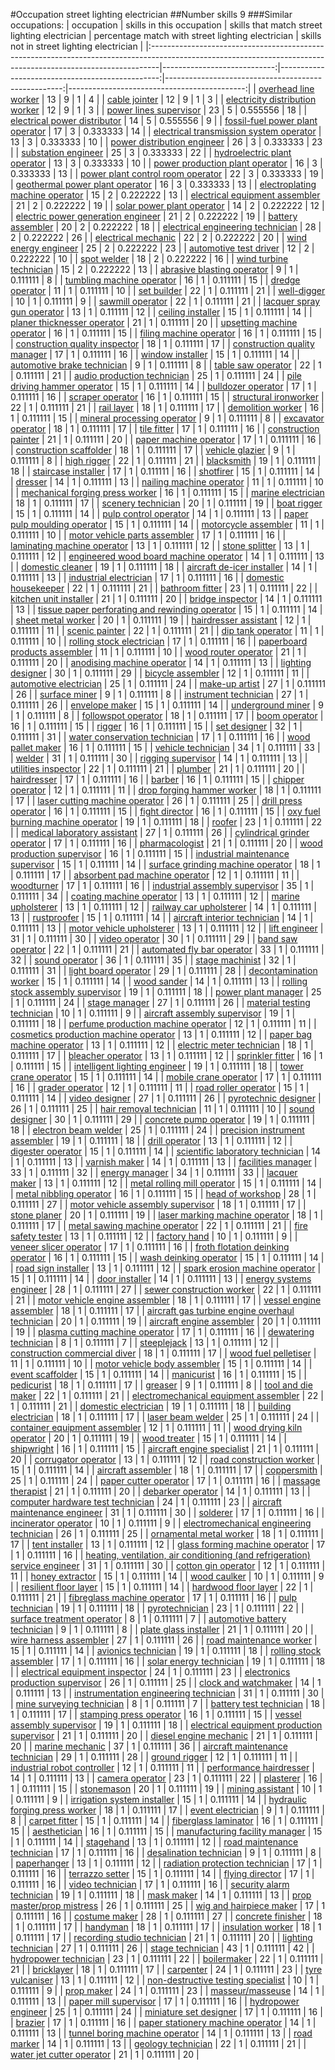 #Occupation street lighting electrician
##Number skills 9
###Similar occupations:
| occupation                                                                                                                                                    |   skills in this occupation |   skills that match street lighting electrician |   percentage match with street lighting electrician |   skills not in street lighting electrician |
|:--------------------------------------------------------------------------------------------------------------------------------------------------------------|----------------------------:|------------------------------------------------:|----------------------------------------------------:|--------------------------------------------:|
| [overhead line worker](overhead_line_worker.md)                                                                                                               |                          13 |                                               9 |                                            1        |                                           4 |
| [cable jointer](cable_jointer.md)                                                                                                                             |                          12 |                                               9 |                                            1        |                                           3 |
| [electricity distribution worker](electricity_distribution_worker.md)                                                                                         |                          12 |                                               9 |                                            1        |                                           3 |
| [power lines supervisor](power_lines_supervisor.md)                                                                                                           |                          23 |                                               5 |                                            0.555556 |                                          18 |
| [electrical power distributor](electrical_power_distributor.md)                                                                                               |                          14 |                                               5 |                                            0.555556 |                                           9 |
| [fossil-fuel power plant operator](fossil-fuel_power_plant_operator.md)                                                                                       |                          17 |                                               3 |                                            0.333333 |                                          14 |
| [electrical transmission system operator](electrical_transmission_system_operator.md)                                                                         |                          13 |                                               3 |                                            0.333333 |                                          10 |
| [power distribution engineer](power_distribution_engineer.md)                                                                                                 |                          26 |                                               3 |                                            0.333333 |                                          23 |
| [substation engineer](substation_engineer.md)                                                                                                                 |                          25 |                                               3 |                                            0.333333 |                                          22 |
| [hydroelectric plant operator](hydroelectric_plant_operator.md)                                                                                               |                          13 |                                               3 |                                            0.333333 |                                          10 |
| [power production plant operator](power_production_plant_operator.md)                                                                                         |                          16 |                                               3 |                                            0.333333 |                                          13 |
| [power plant control room operator](power_plant_control_room_operator.md)                                                                                     |                          22 |                                               3 |                                            0.333333 |                                          19 |
| [geothermal power plant operator](geothermal_power_plant_operator.md)                                                                                         |                          16 |                                               3 |                                            0.333333 |                                          13 |
| [electroplating machine operator](electroplating_machine_operator.md)                                                                                         |                          15 |                                               2 |                                            0.222222 |                                          13 |
| [electrical equipment assembler](electrical_equipment_assembler.md)                                                                                           |                          21 |                                               2 |                                            0.222222 |                                          19 |
| [solar power plant operator](solar_power_plant_operator.md)                                                                                                   |                          14 |                                               2 |                                            0.222222 |                                          12 |
| [electric power generation engineer](electric_power_generation_engineer.md)                                                                                   |                          21 |                                               2 |                                            0.222222 |                                          19 |
| [battery assembler](battery_assembler.md)                                                                                                                     |                          20 |                                               2 |                                            0.222222 |                                          18 |
| [electrical engineering technician](electrical_engineering_technician.md)                                                                                     |                          28 |                                               2 |                                            0.222222 |                                          26 |
| [electrical mechanic](electrical_mechanic.md)                                                                                                                 |                          22 |                                               2 |                                            0.222222 |                                          20 |
| [wind energy engineer](wind_energy_engineer.md)                                                                                                               |                          25 |                                               2 |                                            0.222222 |                                          23 |
| [automotive test driver](automotive_test_driver.md)                                                                                                           |                          12 |                                               2 |                                            0.222222 |                                          10 |
| [spot welder](spot_welder.md)                                                                                                                                 |                          18 |                                               2 |                                            0.222222 |                                          16 |
| [wind turbine technician](wind_turbine_technician.md)                                                                                                         |                          15 |                                               2 |                                            0.222222 |                                          13 |
| [abrasive blasting operator](abrasive_blasting_operator.md)                                                                                                   |                           9 |                                               1 |                                            0.111111 |                                           8 |
| [tumbling machine operator](tumbling_machine_operator.md)                                                                                                     |                          16 |                                               1 |                                            0.111111 |                                          15 |
| [dredge operator](dredge_operator.md)                                                                                                                         |                          11 |                                               1 |                                            0.111111 |                                          10 |
| [set builder](set_builder.md)                                                                                                                                 |                          22 |                                               1 |                                            0.111111 |                                          21 |
| [well-digger](well-digger.md)                                                                                                                                 |                          10 |                                               1 |                                            0.111111 |                                           9 |
| [sawmill operator](sawmill_operator.md)                                                                                                                       |                          22 |                                               1 |                                            0.111111 |                                          21 |
| [lacquer spray gun operator](lacquer_spray_gun_operator.md)                                                                                                   |                          13 |                                               1 |                                            0.111111 |                                          12 |
| [ceiling installer](ceiling_installer.md)                                                                                                                     |                          15 |                                               1 |                                            0.111111 |                                          14 |
| [planer thicknesser operator](planer_thicknesser_operator.md)                                                                                                 |                          21 |                                               1 |                                            0.111111 |                                          20 |
| [upsetting machine operator](upsetting_machine_operator.md)                                                                                                   |                          16 |                                               1 |                                            0.111111 |                                          15 |
| [filing machine operator](filing_machine_operator.md)                                                                                                         |                          16 |                                               1 |                                            0.111111 |                                          15 |
| [construction quality inspector](construction_quality_inspector.md)                                                                                           |                          18 |                                               1 |                                            0.111111 |                                          17 |
| [construction quality manager](construction_quality_manager.md)                                                                                               |                          17 |                                               1 |                                            0.111111 |                                          16 |
| [window installer](window_installer.md)                                                                                                                       |                          15 |                                               1 |                                            0.111111 |                                          14 |
| [automotive brake technician](automotive_brake_technician.md)                                                                                                 |                           9 |                                               1 |                                            0.111111 |                                           8 |
| [table saw operator](table_saw_operator.md)                                                                                                                   |                          22 |                                               1 |                                            0.111111 |                                          21 |
| [audio production technician](audio_production_technician.md)                                                                                                 |                          25 |                                               1 |                                            0.111111 |                                          24 |
| [pile driving hammer operator](pile_driving_hammer_operator.md)                                                                                               |                          15 |                                               1 |                                            0.111111 |                                          14 |
| [bulldozer operator](bulldozer_operator.md)                                                                                                                   |                          17 |                                               1 |                                            0.111111 |                                          16 |
| [scraper operator](scraper_operator.md)                                                                                                                       |                          16 |                                               1 |                                            0.111111 |                                          15 |
| [structural ironworker](structural_ironworker.md)                                                                                                             |                          22 |                                               1 |                                            0.111111 |                                          21 |
| [rail layer](rail_layer.md)                                                                                                                                   |                          18 |                                               1 |                                            0.111111 |                                          17 |
| [demolition worker](demolition_worker.md)                                                                                                                     |                          16 |                                               1 |                                            0.111111 |                                          15 |
| [mineral processing operator](mineral_processing_operator.md)                                                                                                 |                           9 |                                               1 |                                            0.111111 |                                           8 |
| [excavator operator](excavator_operator.md)                                                                                                                   |                          18 |                                               1 |                                            0.111111 |                                          17 |
| [tile fitter](tile_fitter.md)                                                                                                                                 |                          17 |                                               1 |                                            0.111111 |                                          16 |
| [construction painter](construction_painter.md)                                                                                                               |                          21 |                                               1 |                                            0.111111 |                                          20 |
| [paper machine operator](paper_machine_operator.md)                                                                                                           |                          17 |                                               1 |                                            0.111111 |                                          16 |
| [construction scaffolder](construction_scaffolder.md)                                                                                                         |                          18 |                                               1 |                                            0.111111 |                                          17 |
| [vehicle glazier](vehicle_glazier.md)                                                                                                                         |                           9 |                                               1 |                                            0.111111 |                                           8 |
| [high rigger](high_rigger.md)                                                                                                                                 |                          22 |                                               1 |                                            0.111111 |                                          21 |
| [blacksmith](blacksmith.md)                                                                                                                                   |                          19 |                                               1 |                                            0.111111 |                                          18 |
| [staircase installer](staircase_installer.md)                                                                                                                 |                          17 |                                               1 |                                            0.111111 |                                          16 |
| [shotfirer](shotfirer.md)                                                                                                                                     |                          15 |                                               1 |                                            0.111111 |                                          14 |
| [dresser](dresser.md)                                                                                                                                         |                          14 |                                               1 |                                            0.111111 |                                          13 |
| [nailing machine operator](nailing_machine_operator.md)                                                                                                       |                          11 |                                               1 |                                            0.111111 |                                          10 |
| [mechanical forging press worker](mechanical_forging_press_worker.md)                                                                                         |                          16 |                                               1 |                                            0.111111 |                                          15 |
| [marine electrician](marine_electrician.md)                                                                                                                   |                          18 |                                               1 |                                            0.111111 |                                          17 |
| [scenery technician](scenery_technician.md)                                                                                                                   |                          20 |                                               1 |                                            0.111111 |                                          19 |
| [boat rigger](boat_rigger.md)                                                                                                                                 |                          15 |                                               1 |                                            0.111111 |                                          14 |
| [pulp control operator](pulp_control_operator.md)                                                                                                             |                          14 |                                               1 |                                            0.111111 |                                          13 |
| [paper pulp moulding operator](paper_pulp_moulding_operator.md)                                                                                               |                          15 |                                               1 |                                            0.111111 |                                          14 |
| [motorcycle assembler](motorcycle_assembler.md)                                                                                                               |                          11 |                                               1 |                                            0.111111 |                                          10 |
| [motor vehicle parts assembler](motor_vehicle_parts_assembler.md)                                                                                             |                          17 |                                               1 |                                            0.111111 |                                          16 |
| [laminating machine operator](laminating_machine_operator.md)                                                                                                 |                          13 |                                               1 |                                            0.111111 |                                          12 |
| [stone splitter](stone_splitter.md)                                                                                                                           |                          13 |                                               1 |                                            0.111111 |                                          12 |
| [engineered wood board machine operator](engineered_wood_board_machine_operator.md)                                                                           |                          14 |                                               1 |                                            0.111111 |                                          13 |
| [domestic cleaner](domestic_cleaner.md)                                                                                                                       |                          19 |                                               1 |                                            0.111111 |                                          18 |
| [aircraft de-icer installer](aircraft_de-icer_installer.md)                                                                                                   |                          14 |                                               1 |                                            0.111111 |                                          13 |
| [industrial electrician](industrial_electrician.md)                                                                                                           |                          17 |                                               1 |                                            0.111111 |                                          16 |
| [domestic housekeeper](domestic_housekeeper.md)                                                                                                               |                          22 |                                               1 |                                            0.111111 |                                          21 |
| [bathroom fitter](bathroom_fitter.md)                                                                                                                         |                          23 |                                               1 |                                            0.111111 |                                          22 |
| [kitchen unit installer](kitchen_unit_installer.md)                                                                                                           |                          21 |                                               1 |                                            0.111111 |                                          20 |
| [bridge inspector](bridge_inspector.md)                                                                                                                       |                          14 |                                               1 |                                            0.111111 |                                          13 |
| [tissue paper perforating and rewinding operator](tissue_paper_perforating_and_rewinding_operator.md)                                                         |                          15 |                                               1 |                                            0.111111 |                                          14 |
| [sheet metal worker](sheet_metal_worker.md)                                                                                                                   |                          20 |                                               1 |                                            0.111111 |                                          19 |
| [hairdresser assistant](hairdresser_assistant.md)                                                                                                             |                          12 |                                               1 |                                            0.111111 |                                          11 |
| [scenic painter](scenic_painter.md)                                                                                                                           |                          22 |                                               1 |                                            0.111111 |                                          21 |
| [dip tank operator](dip_tank_operator.md)                                                                                                                     |                          11 |                                               1 |                                            0.111111 |                                          10 |
| [rolling stock electrician](rolling_stock_electrician.md)                                                                                                     |                          17 |                                               1 |                                            0.111111 |                                          16 |
| [paperboard products assembler](paperboard_products_assembler.md)                                                                                             |                          11 |                                               1 |                                            0.111111 |                                          10 |
| [wood router operator](wood_router_operator.md)                                                                                                               |                          21 |                                               1 |                                            0.111111 |                                          20 |
| [anodising machine operator](anodising_machine_operator.md)                                                                                                   |                          14 |                                               1 |                                            0.111111 |                                          13 |
| [lighting designer](lighting_designer.md)                                                                                                                     |                          30 |                                               1 |                                            0.111111 |                                          29 |
| [bicycle assembler](bicycle_assembler.md)                                                                                                                     |                          12 |                                               1 |                                            0.111111 |                                          11 |
| [automotive electrician](automotive_electrician.md)                                                                                                           |                          25 |                                               1 |                                            0.111111 |                                          24 |
| [make-up artist](make-up_artist.md)                                                                                                                           |                          27 |                                               1 |                                            0.111111 |                                          26 |
| [surface miner](surface_miner.md)                                                                                                                             |                           9 |                                               1 |                                            0.111111 |                                           8 |
| [instrument technician](instrument_technician.md)                                                                                                             |                          27 |                                               1 |                                            0.111111 |                                          26 |
| [envelope maker](envelope_maker.md)                                                                                                                           |                          15 |                                               1 |                                            0.111111 |                                          14 |
| [underground miner](underground_miner.md)                                                                                                                     |                           9 |                                               1 |                                            0.111111 |                                           8 |
| [followspot operator](followspot_operator.md)                                                                                                                 |                          18 |                                               1 |                                            0.111111 |                                          17 |
| [boom operator](boom_operator.md)                                                                                                                             |                          16 |                                               1 |                                            0.111111 |                                          15 |
| [rigger](rigger.md)                                                                                                                                           |                          16 |                                               1 |                                            0.111111 |                                          15 |
| [set designer](set_designer.md)                                                                                                                               |                          32 |                                               1 |                                            0.111111 |                                          31 |
| [water conservation technician](water_conservation_technician.md)                                                                                             |                          17 |                                               1 |                                            0.111111 |                                          16 |
| [wood pallet maker](wood_pallet_maker.md)                                                                                                                     |                          16 |                                               1 |                                            0.111111 |                                          15 |
| [vehicle technician](vehicle_technician.md)                                                                                                                   |                          34 |                                               1 |                                            0.111111 |                                          33 |
| [welder](welder.md)                                                                                                                                           |                          31 |                                               1 |                                            0.111111 |                                          30 |
| [rigging supervisor](rigging_supervisor.md)                                                                                                                   |                          14 |                                               1 |                                            0.111111 |                                          13 |
| [utilities inspector](utilities_inspector.md)                                                                                                                 |                          22 |                                               1 |                                            0.111111 |                                          21 |
| [plumber](plumber.md)                                                                                                                                         |                          21 |                                               1 |                                            0.111111 |                                          20 |
| [hairdresser](hairdresser.md)                                                                                                                                 |                          17 |                                               1 |                                            0.111111 |                                          16 |
| [barber](barber.md)                                                                                                                                           |                          16 |                                               1 |                                            0.111111 |                                          15 |
| [chipper operator](chipper_operator.md)                                                                                                                       |                          12 |                                               1 |                                            0.111111 |                                          11 |
| [drop forging hammer worker](drop_forging_hammer_worker.md)                                                                                                   |                          18 |                                               1 |                                            0.111111 |                                          17 |
| [laser cutting machine operator](laser_cutting_machine_operator.md)                                                                                           |                          26 |                                               1 |                                            0.111111 |                                          25 |
| [drill press operator](drill_press_operator.md)                                                                                                               |                          16 |                                               1 |                                            0.111111 |                                          15 |
| [fight director](fight_director.md)                                                                                                                           |                          16 |                                               1 |                                            0.111111 |                                          15 |
| [oxy fuel burning machine operator](oxy_fuel_burning_machine_operator.md)                                                                                     |                          19 |                                               1 |                                            0.111111 |                                          18 |
| [roofer](roofer.md)                                                                                                                                           |                          23 |                                               1 |                                            0.111111 |                                          22 |
| [medical laboratory assistant](medical_laboratory_assistant.md)                                                                                               |                          27 |                                               1 |                                            0.111111 |                                          26 |
| [cylindrical grinder operator](cylindrical_grinder_operator.md)                                                                                               |                          17 |                                               1 |                                            0.111111 |                                          16 |
| [pharmacologist](pharmacologist.md)                                                                                                                           |                          21 |                                               1 |                                            0.111111 |                                          20 |
| [wood production supervisor](wood_production_supervisor.md)                                                                                                   |                          16 |                                               1 |                                            0.111111 |                                          15 |
| [industrial maintenance supervisor](industrial_maintenance_supervisor.md)                                                                                     |                          15 |                                               1 |                                            0.111111 |                                          14 |
| [surface grinding machine operator](surface_grinding_machine_operator.md)                                                                                     |                          18 |                                               1 |                                            0.111111 |                                          17 |
| [absorbent pad machine operator](absorbent_pad_machine_operator.md)                                                                                           |                          12 |                                               1 |                                            0.111111 |                                          11 |
| [woodturner](woodturner.md)                                                                                                                                   |                          17 |                                               1 |                                            0.111111 |                                          16 |
| [industrial assembly supervisor](industrial_assembly_supervisor.md)                                                                                           |                          35 |                                               1 |                                            0.111111 |                                          34 |
| [coating machine operator](coating_machine_operator.md)                                                                                                       |                          13 |                                               1 |                                            0.111111 |                                          12 |
| [marine upholsterer](marine_upholsterer.md)                                                                                                                   |                          13 |                                               1 |                                            0.111111 |                                          12 |
| [railway car upholsterer](railway_car_upholsterer.md)                                                                                                         |                          14 |                                               1 |                                            0.111111 |                                          13 |
| [rustproofer](rustproofer.md)                                                                                                                                 |                          15 |                                               1 |                                            0.111111 |                                          14 |
| [aircraft interior technician](aircraft_interior_technician.md)                                                                                               |                          14 |                                               1 |                                            0.111111 |                                          13 |
| [motor vehicle upholsterer](motor_vehicle_upholsterer.md)                                                                                                     |                          13 |                                               1 |                                            0.111111 |                                          12 |
| [lift engineer](lift_engineer.md)                                                                                                                             |                          31 |                                               1 |                                            0.111111 |                                          30 |
| [video operator](video_operator.md)                                                                                                                           |                          30 |                                               1 |                                            0.111111 |                                          29 |
| [band saw operator](band_saw_operator.md)                                                                                                                     |                          22 |                                               1 |                                            0.111111 |                                          21 |
| [automated fly bar operator](automated_fly_bar_operator.md)                                                                                                   |                          33 |                                               1 |                                            0.111111 |                                          32 |
| [sound operator](sound_operator.md)                                                                                                                           |                          36 |                                               1 |                                            0.111111 |                                          35 |
| [stage machinist](stage_machinist.md)                                                                                                                         |                          32 |                                               1 |                                            0.111111 |                                          31 |
| [light board operator](light_board_operator.md)                                                                                                               |                          29 |                                               1 |                                            0.111111 |                                          28 |
| [decontamination worker](decontamination_worker.md)                                                                                                           |                          15 |                                               1 |                                            0.111111 |                                          14 |
| [wood sander](wood_sander.md)                                                                                                                                 |                          14 |                                               1 |                                            0.111111 |                                          13 |
| [rolling stock assembly supervisor](rolling_stock_assembly_supervisor.md)                                                                                     |                          19 |                                               1 |                                            0.111111 |                                          18 |
| [power plant manager](power_plant_manager.md)                                                                                                                 |                          25 |                                               1 |                                            0.111111 |                                          24 |
| [stage manager](stage_manager.md)                                                                                                                             |                          27 |                                               1 |                                            0.111111 |                                          26 |
| [material testing technician](material_testing_technician.md)                                                                                                 |                          10 |                                               1 |                                            0.111111 |                                           9 |
| [aircraft assembly supervisor](aircraft_assembly_supervisor.md)                                                                                               |                          19 |                                               1 |                                            0.111111 |                                          18 |
| [perfume production machine operator](perfume_production_machine_operator.md)                                                                                 |                          12 |                                               1 |                                            0.111111 |                                          11 |
| [cosmetics production machine operator](cosmetics_production_machine_operator.md)                                                                             |                          13 |                                               1 |                                            0.111111 |                                          12 |
| [paper bag machine operator](paper_bag_machine_operator.md)                                                                                                   |                          13 |                                               1 |                                            0.111111 |                                          12 |
| [electric meter technician](electric_meter_technician.md)                                                                                                     |                          18 |                                               1 |                                            0.111111 |                                          17 |
| [bleacher operator](bleacher_operator.md)                                                                                                                     |                          13 |                                               1 |                                            0.111111 |                                          12 |
| [sprinkler fitter](sprinkler_fitter.md)                                                                                                                       |                          16 |                                               1 |                                            0.111111 |                                          15 |
| [intelligent lighting engineer](intelligent_lighting_engineer.md)                                                                                             |                          19 |                                               1 |                                            0.111111 |                                          18 |
| [tower crane operator](tower_crane_operator.md)                                                                                                               |                          15 |                                               1 |                                            0.111111 |                                          14 |
| [mobile crane operator](mobile_crane_operator.md)                                                                                                             |                          17 |                                               1 |                                            0.111111 |                                          16 |
| [grader operator](grader_operator.md)                                                                                                                         |                          12 |                                               1 |                                            0.111111 |                                          11 |
| [road roller operator](road_roller_operator.md)                                                                                                               |                          15 |                                               1 |                                            0.111111 |                                          14 |
| [video designer](video_designer.md)                                                                                                                           |                          27 |                                               1 |                                            0.111111 |                                          26 |
| [pyrotechnic designer](pyrotechnic_designer.md)                                                                                                               |                          26 |                                               1 |                                            0.111111 |                                          25 |
| [hair removal technician](hair_removal_technician.md)                                                                                                         |                          11 |                                               1 |                                            0.111111 |                                          10 |
| [sound designer](sound_designer.md)                                                                                                                           |                          30 |                                               1 |                                            0.111111 |                                          29 |
| [concrete pump operator](concrete_pump_operator.md)                                                                                                           |                          19 |                                               1 |                                            0.111111 |                                          18 |
| [electron beam welder](electron_beam_welder.md)                                                                                                               |                          25 |                                               1 |                                            0.111111 |                                          24 |
| [precision instrument assembler](precision_instrument_assembler.md)                                                                                           |                          19 |                                               1 |                                            0.111111 |                                          18 |
| [drill operator](drill_operator.md)                                                                                                                           |                          13 |                                               1 |                                            0.111111 |                                          12 |
| [digester operator](digester_operator.md)                                                                                                                     |                          15 |                                               1 |                                            0.111111 |                                          14 |
| [scientific laboratory technician](scientific_laboratory_technician.md)                                                                                       |                          14 |                                               1 |                                            0.111111 |                                          13 |
| [varnish maker](varnish_maker.md)                                                                                                                             |                          14 |                                               1 |                                            0.111111 |                                          13 |
| [facilities manager](facilities_manager.md)                                                                                                                   |                          33 |                                               1 |                                            0.111111 |                                          32 |
| [energy manager](energy_manager.md)                                                                                                                           |                          34 |                                               1 |                                            0.111111 |                                          33 |
| [lacquer maker](lacquer_maker.md)                                                                                                                             |                          13 |                                               1 |                                            0.111111 |                                          12 |
| [metal rolling mill operator](metal_rolling_mill_operator.md)                                                                                                 |                          15 |                                               1 |                                            0.111111 |                                          14 |
| [metal nibbling operator](metal_nibbling_operator.md)                                                                                                         |                          16 |                                               1 |                                            0.111111 |                                          15 |
| [head of workshop](head_of_workshop.md)                                                                                                                       |                          28 |                                               1 |                                            0.111111 |                                          27 |
| [motor vehicle assembly supervisor](motor_vehicle_assembly_supervisor.md)                                                                                     |                          18 |                                               1 |                                            0.111111 |                                          17 |
| [stone planer](stone_planer.md)                                                                                                                               |                          20 |                                               1 |                                            0.111111 |                                          19 |
| [laser marking machine operator](laser_marking_machine_operator.md)                                                                                           |                          18 |                                               1 |                                            0.111111 |                                          17 |
| [metal sawing machine operator](metal_sawing_machine_operator.md)                                                                                             |                          22 |                                               1 |                                            0.111111 |                                          21 |
| [fire safety tester](fire_safety_tester.md)                                                                                                                   |                          13 |                                               1 |                                            0.111111 |                                          12 |
| [factory hand](factory_hand.md)                                                                                                                               |                          10 |                                               1 |                                            0.111111 |                                           9 |
| [veneer slicer operator](veneer_slicer_operator.md)                                                                                                           |                          17 |                                               1 |                                            0.111111 |                                          16 |
| [froth flotation deinking operator](froth_flotation_deinking_operator.md)                                                                                     |                          16 |                                               1 |                                            0.111111 |                                          15 |
| [wash deinking operator](wash_deinking_operator.md)                                                                                                           |                          15 |                                               1 |                                            0.111111 |                                          14 |
| [road sign installer](road_sign_installer.md)                                                                                                                 |                          13 |                                               1 |                                            0.111111 |                                          12 |
| [spark erosion machine operator](spark_erosion_machine_operator.md)                                                                                           |                          15 |                                               1 |                                            0.111111 |                                          14 |
| [door installer](door_installer.md)                                                                                                                           |                          14 |                                               1 |                                            0.111111 |                                          13 |
| [energy systems engineer](energy_systems_engineer.md)                                                                                                         |                          28 |                                               1 |                                            0.111111 |                                          27 |
| [sewer construction worker](sewer_construction_worker.md)                                                                                                     |                          22 |                                               1 |                                            0.111111 |                                          21 |
| [motor vehicle engine assembler](motor_vehicle_engine_assembler.md)                                                                                           |                          18 |                                               1 |                                            0.111111 |                                          17 |
| [vessel engine assembler](vessel_engine_assembler.md)                                                                                                         |                          18 |                                               1 |                                            0.111111 |                                          17 |
| [aircraft gas turbine engine overhaul technician](aircraft_gas_turbine_engine_overhaul_technician.md)                                                         |                          20 |                                               1 |                                            0.111111 |                                          19 |
| [aircraft engine assembler](aircraft_engine_assembler.md)                                                                                                     |                          20 |                                               1 |                                            0.111111 |                                          19 |
| [plasma cutting machine operator](plasma_cutting_machine_operator.md)                                                                                         |                          17 |                                               1 |                                            0.111111 |                                          16 |
| [dewatering technician](dewatering_technician.md)                                                                                                             |                           8 |                                               1 |                                            0.111111 |                                           7 |
| [steeplejack](steeplejack.md)                                                                                                                                 |                          13 |                                               1 |                                            0.111111 |                                          12 |
| [construction commercial diver](construction_commercial_diver.md)                                                                                             |                          18 |                                               1 |                                            0.111111 |                                          17 |
| [wood fuel pelletiser](wood_fuel_pelletiser.md)                                                                                                               |                          11 |                                               1 |                                            0.111111 |                                          10 |
| [motor vehicle body assembler](motor_vehicle_body_assembler.md)                                                                                               |                          15 |                                               1 |                                            0.111111 |                                          14 |
| [event scaffolder](event_scaffolder.md)                                                                                                                       |                          15 |                                               1 |                                            0.111111 |                                          14 |
| [manicurist](manicurist.md)                                                                                                                                   |                          16 |                                               1 |                                            0.111111 |                                          15 |
| [pedicurist](pedicurist.md)                                                                                                                                   |                          18 |                                               1 |                                            0.111111 |                                          17 |
| [greaser](greaser.md)                                                                                                                                         |                           9 |                                               1 |                                            0.111111 |                                           8 |
| [tool and die maker](tool_and_die_maker.md)                                                                                                                   |                          22 |                                               1 |                                            0.111111 |                                          21 |
| [electromechanical equipment assembler](electromechanical_equipment_assembler.md)                                                                             |                          22 |                                               1 |                                            0.111111 |                                          21 |
| [domestic electrician](domestic_electrician.md)                                                                                                               |                          19 |                                               1 |                                            0.111111 |                                          18 |
| [building electrician](building_electrician.md)                                                                                                               |                          18 |                                               1 |                                            0.111111 |                                          17 |
| [laser beam welder](laser_beam_welder.md)                                                                                                                     |                          25 |                                               1 |                                            0.111111 |                                          24 |
| [container equipment assembler](container_equipment_assembler.md)                                                                                             |                          12 |                                               1 |                                            0.111111 |                                          11 |
| [wood drying kiln operator](wood_drying_kiln_operator.md)                                                                                                     |                          20 |                                               1 |                                            0.111111 |                                          19 |
| [wood treater](wood_treater.md)                                                                                                                               |                          15 |                                               1 |                                            0.111111 |                                          14 |
| [shipwright](shipwright.md)                                                                                                                                   |                          16 |                                               1 |                                            0.111111 |                                          15 |
| [aircraft engine specialist](aircraft_engine_specialist.md)                                                                                                   |                          21 |                                               1 |                                            0.111111 |                                          20 |
| [corrugator operator](corrugator_operator.md)                                                                                                                 |                          13 |                                               1 |                                            0.111111 |                                          12 |
| [road construction worker](road_construction_worker.md)                                                                                                       |                          15 |                                               1 |                                            0.111111 |                                          14 |
| [aircraft assembler](aircraft_assembler.md)                                                                                                                   |                          18 |                                               1 |                                            0.111111 |                                          17 |
| [coppersmith](coppersmith.md)                                                                                                                                 |                          25 |                                               1 |                                            0.111111 |                                          24 |
| [paper cutter operator](paper_cutter_operator.md)                                                                                                             |                          17 |                                               1 |                                            0.111111 |                                          16 |
| [massage therapist](massage_therapist.md)                                                                                                                     |                          21 |                                               1 |                                            0.111111 |                                          20 |
| [debarker operator](debarker_operator.md)                                                                                                                     |                          14 |                                               1 |                                            0.111111 |                                          13 |
| [computer hardware test technician](computer_hardware_test_technician.md)                                                                                     |                          24 |                                               1 |                                            0.111111 |                                          23 |
| [aircraft maintenance engineer](aircraft_maintenance_engineer.md)                                                                                             |                          31 |                                               1 |                                            0.111111 |                                          30 |
| [solderer](solderer.md)                                                                                                                                       |                          17 |                                               1 |                                            0.111111 |                                          16 |
| [incinerator operator](incinerator_operator.md)                                                                                                               |                          10 |                                               1 |                                            0.111111 |                                           9 |
| [electromechanical engineering technician](electromechanical_engineering_technician.md)                                                                       |                          26 |                                               1 |                                            0.111111 |                                          25 |
| [ornamental metal worker](ornamental_metal_worker.md)                                                                                                         |                          18 |                                               1 |                                            0.111111 |                                          17 |
| [tent installer](tent_installer.md)                                                                                                                           |                          13 |                                               1 |                                            0.111111 |                                          12 |
| [glass forming machine operator](glass_forming_machine_operator.md)                                                                                           |                          17 |                                               1 |                                            0.111111 |                                          16 |
| [heating, ventilation, air conditioning (and refrigeration) service engineer](heating,_ventilation,_air_conditioning_(and_refrigeration)_service_engineer.md) |                          31 |                                               1 |                                            0.111111 |                                          30 |
| [cotton gin operator](cotton_gin_operator.md)                                                                                                                 |                          12 |                                               1 |                                            0.111111 |                                          11 |
| [honey extractor](honey_extractor.md)                                                                                                                         |                          15 |                                               1 |                                            0.111111 |                                          14 |
| [wood caulker](wood_caulker.md)                                                                                                                               |                          10 |                                               1 |                                            0.111111 |                                           9 |
| [resilient floor layer](resilient_floor_layer.md)                                                                                                             |                          15 |                                               1 |                                            0.111111 |                                          14 |
| [hardwood floor layer](hardwood_floor_layer.md)                                                                                                               |                          22 |                                               1 |                                            0.111111 |                                          21 |
| [fibreglass machine operator](fibreglass_machine_operator.md)                                                                                                 |                          17 |                                               1 |                                            0.111111 |                                          16 |
| [pulp technician](pulp_technician.md)                                                                                                                         |                          19 |                                               1 |                                            0.111111 |                                          18 |
| [pyrotechnician](pyrotechnician.md)                                                                                                                           |                          23 |                                               1 |                                            0.111111 |                                          22 |
| [surface treatment operator](surface_treatment_operator.md)                                                                                                   |                           8 |                                               1 |                                            0.111111 |                                           7 |
| [automotive battery technician](automotive_battery_technician.md)                                                                                             |                           9 |                                               1 |                                            0.111111 |                                           8 |
| [plate glass installer](plate_glass_installer.md)                                                                                                             |                          21 |                                               1 |                                            0.111111 |                                          20 |
| [wire harness assembler](wire_harness_assembler.md)                                                                                                           |                          27 |                                               1 |                                            0.111111 |                                          26 |
| [road maintenance worker](road_maintenance_worker.md)                                                                                                         |                          15 |                                               1 |                                            0.111111 |                                          14 |
| [avionics technician](avionics_technician.md)                                                                                                                 |                          19 |                                               1 |                                            0.111111 |                                          18 |
| [rolling stock assembler](rolling_stock_assembler.md)                                                                                                         |                          17 |                                               1 |                                            0.111111 |                                          16 |
| [solar energy technician](solar_energy_technician.md)                                                                                                         |                          19 |                                               1 |                                            0.111111 |                                          18 |
| [electrical equipment inspector](electrical_equipment_inspector.md)                                                                                           |                          24 |                                               1 |                                            0.111111 |                                          23 |
| [electronics production supervisor](electronics_production_supervisor.md)                                                                                     |                          26 |                                               1 |                                            0.111111 |                                          25 |
| [clock and watchmaker](clock_and_watchmaker.md)                                                                                                               |                          14 |                                               1 |                                            0.111111 |                                          13 |
| [instrumentation engineering technician](instrumentation_engineering_technician.md)                                                                           |                          31 |                                               1 |                                            0.111111 |                                          30 |
| [mine surveying technician](mine_surveying_technician.md)                                                                                                     |                           8 |                                               1 |                                            0.111111 |                                           7 |
| [battery test technician](battery_test_technician.md)                                                                                                         |                          18 |                                               1 |                                            0.111111 |                                          17 |
| [stamping press operator](stamping_press_operator.md)                                                                                                         |                          16 |                                               1 |                                            0.111111 |                                          15 |
| [vessel assembly supervisor](vessel_assembly_supervisor.md)                                                                                                   |                          19 |                                               1 |                                            0.111111 |                                          18 |
| [electrical equipment production supervisor](electrical_equipment_production_supervisor.md)                                                                   |                          21 |                                               1 |                                            0.111111 |                                          20 |
| [diesel engine mechanic](diesel_engine_mechanic.md)                                                                                                           |                          21 |                                               1 |                                            0.111111 |                                          20 |
| [marine mechanic](marine_mechanic.md)                                                                                                                         |                          37 |                                               1 |                                            0.111111 |                                          36 |
| [aircraft maintenance technician](aircraft_maintenance_technician.md)                                                                                         |                          29 |                                               1 |                                            0.111111 |                                          28 |
| [ground rigger](ground_rigger.md)                                                                                                                             |                          12 |                                               1 |                                            0.111111 |                                          11 |
| [industrial robot controller](industrial_robot_controller.md)                                                                                                 |                          12 |                                               1 |                                            0.111111 |                                          11 |
| [performance hairdresser](performance_hairdresser.md)                                                                                                         |                          14 |                                               1 |                                            0.111111 |                                          13 |
| [camera operator](camera_operator.md)                                                                                                                         |                          23 |                                               1 |                                            0.111111 |                                          22 |
| [plasterer](plasterer.md)                                                                                                                                     |                          16 |                                               1 |                                            0.111111 |                                          15 |
| [stonemason](stonemason.md)                                                                                                                                   |                          20 |                                               1 |                                            0.111111 |                                          19 |
| [mining assistant](mining_assistant.md)                                                                                                                       |                          10 |                                               1 |                                            0.111111 |                                           9 |
| [irrigation system installer](irrigation_system_installer.md)                                                                                                 |                          15 |                                               1 |                                            0.111111 |                                          14 |
| [hydraulic forging press worker](hydraulic_forging_press_worker.md)                                                                                           |                          18 |                                               1 |                                            0.111111 |                                          17 |
| [event electrician](event_electrician.md)                                                                                                                     |                           9 |                                               1 |                                            0.111111 |                                           8 |
| [carpet fitter](carpet_fitter.md)                                                                                                                             |                          15 |                                               1 |                                            0.111111 |                                          14 |
| [fiberglass laminator](fiberglass_laminator.md)                                                                                                               |                          16 |                                               1 |                                            0.111111 |                                          15 |
| [aesthetician](aesthetician.md)                                                                                                                               |                          16 |                                               1 |                                            0.111111 |                                          15 |
| [manufacturing facility manager](manufacturing_facility_manager.md)                                                                                           |                          15 |                                               1 |                                            0.111111 |                                          14 |
| [stagehand](stagehand.md)                                                                                                                                     |                          13 |                                               1 |                                            0.111111 |                                          12 |
| [road maintenance technician](road_maintenance_technician.md)                                                                                                 |                          17 |                                               1 |                                            0.111111 |                                          16 |
| [desalination technician](desalination_technician.md)                                                                                                         |                           9 |                                               1 |                                            0.111111 |                                           8 |
| [paperhanger](paperhanger.md)                                                                                                                                 |                          13 |                                               1 |                                            0.111111 |                                          12 |
| [radiation protection technician](radiation_protection_technician.md)                                                                                         |                          17 |                                               1 |                                            0.111111 |                                          16 |
| [terrazzo setter](terrazzo_setter.md)                                                                                                                         |                          15 |                                               1 |                                            0.111111 |                                          14 |
| [flying director](flying_director.md)                                                                                                                         |                          17 |                                               1 |                                            0.111111 |                                          16 |
| [video technician](video_technician.md)                                                                                                                       |                          17 |                                               1 |                                            0.111111 |                                          16 |
| [security alarm technician](security_alarm_technician.md)                                                                                                     |                          19 |                                               1 |                                            0.111111 |                                          18 |
| [mask maker](mask_maker.md)                                                                                                                                   |                          14 |                                               1 |                                            0.111111 |                                          13 |
| [prop master/prop mistress](prop_master-prop_mistress.md)                                                                                                     |                          26 |                                               1 |                                            0.111111 |                                          25 |
| [wig and hairpiece maker](wig_and_hairpiece_maker.md)                                                                                                         |                          17 |                                               1 |                                            0.111111 |                                          16 |
| [costume maker](costume_maker.md)                                                                                                                             |                          28 |                                               1 |                                            0.111111 |                                          27 |
| [concrete finisher](concrete_finisher.md)                                                                                                                     |                          18 |                                               1 |                                            0.111111 |                                          17 |
| [handyman](handyman.md)                                                                                                                                       |                          18 |                                               1 |                                            0.111111 |                                          17 |
| [insulation worker](insulation_worker.md)                                                                                                                     |                          18 |                                               1 |                                            0.111111 |                                          17 |
| [recording studio technician](recording_studio_technician.md)                                                                                                 |                          21 |                                               1 |                                            0.111111 |                                          20 |
| [lighting technician](lighting_technician.md)                                                                                                                 |                          27 |                                               1 |                                            0.111111 |                                          26 |
| [stage technician](stage_technician.md)                                                                                                                       |                          43 |                                               1 |                                            0.111111 |                                          42 |
| [hydropower technician](hydropower_technician.md)                                                                                                             |                          23 |                                               1 |                                            0.111111 |                                          22 |
| [boilermaker](boilermaker.md)                                                                                                                                 |                          22 |                                               1 |                                            0.111111 |                                          21 |
| [bricklayer](bricklayer.md)                                                                                                                                   |                          18 |                                               1 |                                            0.111111 |                                          17 |
| [carpenter](carpenter.md)                                                                                                                                     |                          24 |                                               1 |                                            0.111111 |                                          23 |
| [tyre vulcaniser](tyre_vulcaniser.md)                                                                                                                         |                          13 |                                               1 |                                            0.111111 |                                          12 |
| [non-destructive testing specialist](non-destructive_testing_specialist.md)                                                                                   |                          10 |                                               1 |                                            0.111111 |                                           9 |
| [prop maker](prop_maker.md)                                                                                                                                   |                          24 |                                               1 |                                            0.111111 |                                          23 |
| [masseur/masseuse](masseur-masseuse.md)                                                                                                                       |                          14 |                                               1 |                                            0.111111 |                                          13 |
| [paper mill supervisor](paper_mill_supervisor.md)                                                                                                             |                          17 |                                               1 |                                            0.111111 |                                          16 |
| [hydropower engineer](hydropower_engineer.md)                                                                                                                 |                          25 |                                               1 |                                            0.111111 |                                          24 |
| [miniature set designer](miniature_set_designer.md)                                                                                                           |                          17 |                                               1 |                                            0.111111 |                                          16 |
| [brazier](brazier.md)                                                                                                                                         |                          17 |                                               1 |                                            0.111111 |                                          16 |
| [paper stationery machine operator](paper_stationery_machine_operator.md)                                                                                     |                          14 |                                               1 |                                            0.111111 |                                          13 |
| [tunnel boring machine operator](tunnel_boring_machine_operator.md)                                                                                           |                          14 |                                               1 |                                            0.111111 |                                          13 |
| [road marker](road_marker.md)                                                                                                                                 |                          14 |                                               1 |                                            0.111111 |                                          13 |
| [geology technician](geology_technician.md)                                                                                                                   |                          22 |                                               1 |                                            0.111111 |                                          21 |
| [water jet cutter operator](water_jet_cutter_operator.md)                                                                                                     |                          21 |                                               1 |                                            0.111111 |                                          20 |
